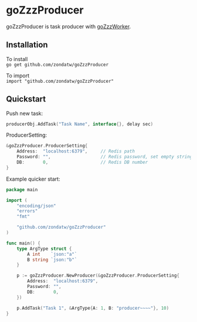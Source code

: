 # goZzzProducer

goZzzProducer is task producer with [goZzzWorker](http://github.com/zondatw/goZzzWorker).  

## Installation

To install  
`go get github.com/zondatw/goZzzProducer`  

To import  
`import "github.com/zondatw/goZzzProducer"`  

## Quickstart

Push new task:  
```go
producerObj.AddTask("Task Name", interface{}, delay sec)
```

ProducerSetting:  
```go
&goZzzProducer.ProducerSetting{
    Address:  "localhost:6379",     // Redis path
    Password: "",                   // Redis password, set empty string if no password
    DB:       0,                    // Redis DB number
}
```

Example quicker start:  
```go
package main

import (
	"encoding/json"
	"errors"
	"fmt"

	"github.com/zondatw/goZzzProducer"
)

func main() {
	type ArgType struct {
		A int    `json:"a"`
		B string `json:"b"`
	}

	p := goZzzProducer.NewProducer(&goZzzProducer.ProducerSetting{
		Address:  "localhost:6379",
		Password: "",
		DB:       0,
	})

	p.AddTask("Task 1", &ArgType{A: 1, B: "producer~~~~"}, 10)
}
```